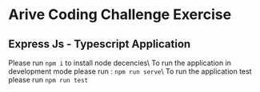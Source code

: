 # Arive Coding Challenge Exercise

## Express Js - Typescript Application

Please run `npm i` to install node decencies\ 
To run the application in development mode please run : `npm run serve`\ 
To run the application test please run `npm run test`
